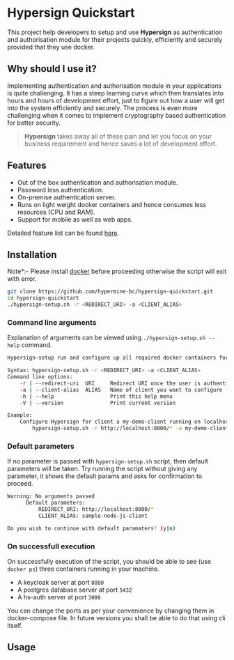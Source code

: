 # Hypersign Quickstart

This project help developers to setup and use **Hypersign** as authentication and authorisation module for their projects quickly, efficiently and securely provided that they use docker. 

## Why should I use it?

Implementing authentication and authorisation module in your applications is quite challenging. It has a steep learning curve which then translates into hours and hours of development effort, just to figure out how a user will get into the system efficiently and securely.  The process is even more challenging when it comes to implement cryptography based authentication for better security. 

> **Hypersign** takes away all of these pain and let you focus on your business requirement and hence saves a lot of development effort. 

## Features  

- Out of the box authentication and authorisation module.
- Password less authentication.
- On-premise authentication server.
- Runs on light weight docker containers and hence consumes less resources (CPU and RAM).
- Support for mobile as well as web apps.

Detailed feature list can be found [here](https://github.com/hypermine-bc/hypersign/blob/master/docs/overview.md#features).


## Installation

Note*:- Please install [docker](https://docs.docker.com/install/linux/docker-ce/ubuntu) before proceeding otherwise the script will exit with error.

```sh
git clone https://github.com/hypermine-bc/hypersign-quickstart.git 
cd hypersign-quickstart 
./hypersign-setup.sh -r <REDIRECT_URI> -a <CLIENT_ALIAS>
```

### Command line arguments

Explanation of arguments can be viewed using `./hypersign-setup.sh --help` command.

```sh
Hypersign-setup run and configure up all required docker containers for integrating with Hypersign authenticaion module

Syntax: hypersign-setup.sh -r <REDIRECT_URI> -a <CLIENT_ALIAS>
Command line options:
    -r | --redirect-uri  URI     Redirect URI once the user is authenticated from Hypersign
    -a | --client-alias  ALIAS   Name of client you want to configure
    -h | --help                  Print this help menu
    -V | --version               Print current version

Example:
    Configure Hypersign for client a my-demo-client running on localhost at port 8000
        hypersign-setup.sh -r http://localhost:8000/* -a my-demo-client
```

### Default parameters

If no parameter is passed with `hypersign-setup.sh` script, then default parameters will be taken. Try running the script without giving any parameter, it shows the default params and asks for confirmation to proceed.

```sh
Warning: No arguments passed
      Default parameters:
          REDIRECT_URI: http://localhost:8000/*
          CLIENT_ALIAS: sample-node-js-client

Do you wish to continue with default paramaters? (y|n) 
```

### On successfull execution

On successfully execution of the script, you should be able to see (use `docker ps`) three containers running in your machine. 
- A keycloak server at port `8080`
- A postgres database server at port `5432`
- A hs-auth server at port `3000`

You can change the ports as per your convenience by changing them in  docker-compose file. In future versions you shall be able to do that using cli itself.

## Usage



